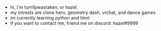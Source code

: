 - hi, i'm turn1pwastaken, or hazel.
- my intrests are clone hero, geometry dash, vrchat, and dance games
- im currently learning python and html
- if you want to contact me, friend me on discord: hazel#9999

<!---
turn1pwastaken/turn1pwastaken is a ✨ special ✨ repository because its `README.md` (this file) appears on your GitHub profile.
You can click the Preview link to take a look at your changes.
--->
